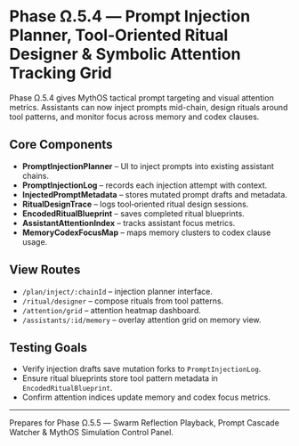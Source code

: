 # Phase Ω.5.4 — Prompt Injection Planner, Tool-Oriented Ritual Designer & Symbolic Attention Tracking Grid

Phase Ω.5.4 gives MythOS tactical prompt targeting and visual attention metrics. Assistants can now inject prompts mid-chain, design rituals around tool patterns, and monitor focus across memory and codex clauses.

## Core Components
- **PromptInjectionPlanner** – UI to inject prompts into existing assistant chains.
- **PromptInjectionLog** – records each injection attempt with context.
- **InjectedPromptMetadata** – stores mutated prompt drafts and metadata.
- **RitualDesignTrace** – logs tool‑oriented ritual design sessions.
- **EncodedRitualBlueprint** – saves completed ritual blueprints.
- **AssistantAttentionIndex** – tracks assistant focus metrics.
- **MemoryCodexFocusMap** – maps memory clusters to codex clause usage.

## View Routes
- `/plan/inject/:chainId` – injection planner interface.
- `/ritual/designer` – compose rituals from tool patterns.
- `/attention/grid` – attention heatmap dashboard.
- `/assistants/:id/memory` – overlay attention grid on memory view.

## Testing Goals
- Verify injection drafts save mutation forks to `PromptInjectionLog`.
- Ensure ritual blueprints store tool pattern metadata in `EncodedRitualBlueprint`.
- Confirm attention indices update memory and codex focus metrics.

---
Prepares for Phase Ω.5.5 — Swarm Reflection Playback, Prompt Cascade Watcher & MythOS Simulation Control Panel.

